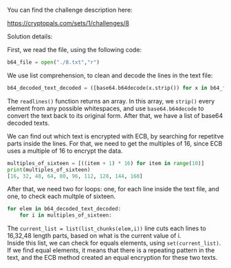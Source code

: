 You can find the challenge description here:

https://cryptopals.com/sets/1/challenges/8

Solution details:

First, we read the file, using the following code:

```python
b64_file = open("./8.txt","r")
```

We use list comprehension, to clean and decode the lines in the text file:

```python
b64_decoded_text_decoded = ([base64.b64decode(x.strip()) for x in b64_file.readlines()])
```

The `readlines()` function returns an array. In this array, we `strip()` every element from any possible whitespaces, and use `base64.b64decode` to convert the text back to its original form. After that, we have a list of base64 decoded texts.

We can find out which text is encrypted with ECB, by searching for repetitve parts inside the lines. For that, we need to get the multiples of 16, since ECB uses a multiple of 16 to encrypt the data.

```python
multiples_of_sixteen = [((item + 1) * 16) for item in range(10)]
print(multiples_of_sixteen)
[16, 32, 48, 64, 80, 96, 112, 128, 144, 160]
```

After that, we need two for loops: one, for each line inside the text file, and one, to check each multple of sixteen.

```python
for elem in b64_decoded_text_decoded:
    for i in multiples_of_sixteen:
```

The `current_list = list(list_chunks(elem,i))` line cuts each lines to 16,32,48 length parts, based on what is the current value of i.  
Inside this list, we can check for equals elements, using `set(current_list)`. If we find equal elements, it means that there is a repeating pattern in the text, and the ECB method created an equal encryption for these two texts.

